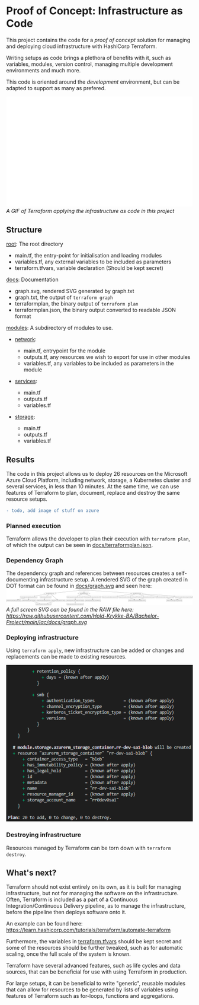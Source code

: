 # Proof of Concept: Infrastructure as Code

This project contains the code for a *proof of concept* solution for managing and deploying cloud infrastructure with HashiCorp Terraform.

Writing setups as code brings a plethora of benefits with it, such as variables, modules, version control, managing multiple development environments and much more.

This code is oriented around the *development* environment, but can be adapted to support as many as prefered.

![A GIF of Terraform applying infrastructure to Azure](docs/terraformapplyplan.gif)  
*A GIF of Terraform applying the infrastructure as code in this project*

## Structure
[root](./): The root directory  
- main.tf, the entry-point for initialisation and loading modules
- variables.tf, any external variables to be included as parameters
- terraform.tfvars, variable declaration (Should be kept secret)

[docs](./docs): Documentation  
- graph.svg, rendered SVG generated by graph.txt
- graph.txt, the output of `terraform graph`
- terraformplan, the binary output of `terraform plan`
- terraformplan.json, the binary output converted to readable JSON format

[modules](./modules): A subdirectory of modules to use.
- [network](./modules/network):
  - main.tf, entrypoint for the module
  - outputs.tf, any resources we wish to export for use in other modules
  - variables.tf, any variables to be included as parameters in the module

- [services](./modules/services):
  - main.tf
  - outputs.tf
  - variables.tf

- [storage](./modules/storage):
  - main.tf
  - outputs.tf
  - variables.tf

## Results
The code in this project allows us to deploy 26 resources on the Microsoft Azure Cloud Platform, including network, storage, a Kubernetes cluster and several services, in less than 10 minutes. At the same time, we can use features of Terraform to plan, document, replace and destroy the same resource setups.

```diff
- todo, add image of stuff on azure
```

### Planned execution
Terraform allows the developer to plan their execution with `terraform plan`, of which the output can be seen in [docs/terraformplan.json](./docs/terraformplan.json).

### Dependency Graph
The dependency graph and references between resources creates a self-documenting infrastructure setup. A rendered SVG of the graph created in DOT format can be found in [docs/graph.svg](docs/graph.svg) and seen here:  
![An image of the DiGraph created by terraform graph](docs/graph.svg)  
_A full screen SVG can be found in the RAW file here: https://raw.githubusercontent.com/Hold-Krykke-BA/Bachelor-Project/main/iac/docs/graph.svg_

### Deploying infrastructure
Using `terraform apply`, new infrastructure can be added or changes and replacements can be made to existing resources.

![An image of the console output of terraform apply](docs/terraformapply.png)

### Destroying infrastructure
Resources managed by Terraform can be torn down with `terraform destroy`.

## What's next?
Terraform should not exist entirely on its own, as it is built for managing infrastructure, but not for managing the software on the infrastructure.
Often, Terraform is included as a part of a Continuous Integration/Continuous Delivery pipeline, as to manage the infrastructure, before the pipeline then deploys software onto it.

An example can be found here: https://learn.hashicorp.com/tutorials/terraform/automate-terraform  

Furthermore, the variables in [terraform.tfvars](./terraform.tfvars) should be kept secret and some of the resources should be further tweaked, such as for automatic scaling, once the full scale of the system is known.

Terraform have several advanced features, such as life cycles and data sources, that can be beneficial for use with using Terraform in production.

For large setups, it can be beneficial to write "generic", reusable modules that can allow for resources to be generated by lists of variables using features of Terraform such as for-loops, functions and aggregations.
